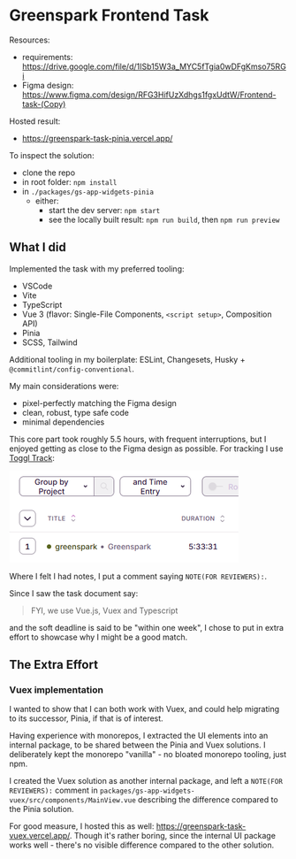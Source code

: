 # Greenspark Frontend Task

Resources:
- requirements: https://drive.google.com/file/d/1ISb15W3a_MYC5fTgia0wDFgKmso75RGi
- Figma design: https://www.figma.com/design/RFG3HifUzXdhgs1fgxUdtW/Frontend-task-(Copy)

Hosted result:
- https://greenspark-task-pinia.vercel.app/

To inspect the solution:
- clone the repo
- in root folder: `npm install`
- in `./packages/gs-app-widgets-pinia`
    - either:
        - start the dev server: `npm start`
        - see the locally built result: `npm run build`, then `npm run preview`

## What I did

Implemented the task with my preferred tooling:
- VSCode
- Vite
- TypeScript
- Vue 3 (flavor: Single-File Components, `<script setup>`, Composition API)
- Pinia
- SCSS, Tailwind

Additional tooling in my boilerplate: ESLint, Changesets, Husky + `@commitlint/config-conventional`.

My main considerations were:
- pixel-perfectly matching the Figma design
- clean, robust, type safe code
- minimal dependencies

This core part took roughly 5.5 hours, with frequent interruptions, but I enjoyed getting as close to the Figma design as possible. For tracking I use [Toggl Track](https://toggl.com/):

![Toggl Track screenshot](./.github/img/img-toggl-track.png)

Where I felt I had notes, I put a comment saying `NOTE(FOR REVIEWERS):`.

Since I saw the task document say:
> FYI, we use Vue.js, Vuex and Typescript

and the soft deadline is said to be "within one week", I chose to put in extra effort to showcase why I might be a good match.

## The Extra Effort

### Vuex implementation

I wanted to show that I can both work with Vuex, and could help migrating to its successor, Pinia, if that is of interest.

Having experience with monorepos, I extracted the UI elements into an internal package, to be shared between the Pinia and Vuex solutions. I deliberately kept the monorepo "vanilla" - no bloated monorepo tooling, just npm.

I created the Vuex solution as another internal package, and left a `NOTE(FOR REVIEWERS):` comment in `packages/gs-app-widgets-vuex/src/components/MainView.vue` describing the difference compared to the Pinia solution.

For good measure, I hosted this as well: https://greenspark-task-vuex.vercel.app/. Though it's rather boring, since the internal UI package works well - there's no visible difference compared to the other solution.
